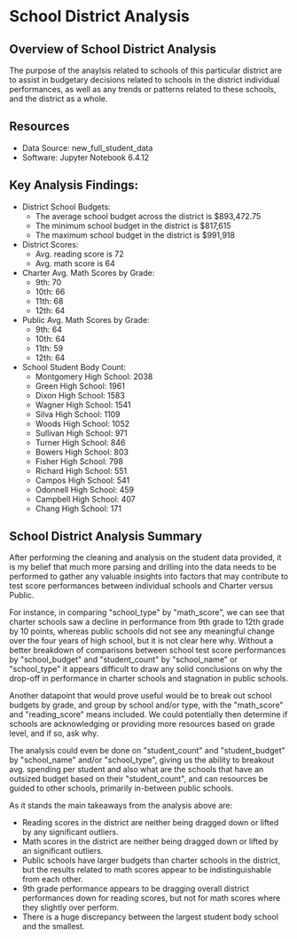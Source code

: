 # School District Analysis
## Overview of School District Analysis
The purpose of the anaylsis related to schools of this particular district are to assist in budgetary decisions related to schools in the district individual performances, as well as any trends or patterns related to these schools, and the district as a whole.

## Resources
- Data Source: new_full_student_data
- Software: Jupyter Notebook 6.4.12

## Key Analysis Findings:
- District School Budgets:
  - The average school budget across the district is $893,472.75
  - The minimum school budget in the district is $817,615
  - The maximum school budget in the district is $991,918
- District Scores:
  - Avg. reading score is 72
  - Avg. math score is 64
- Charter Avg. Math Scores by Grade:    
  - 9th: 70
  - 10th: 66
  - 11th: 68
  - 12th: 64
- Public Avg. Math Scores by Grade:
  - 9th: 64
  - 10th: 64
  - 11th: 59
  - 12th: 64
- School Student Body Count:
  - Montgomery High School: 2038
  - Green High School: 1961
  - Dixon High School: 1583
  - Wagner High School: 1541
  - Silva High School: 1109
  - Woods High School: 1052
  - Sullivan High School: 971
  - Turner High School: 846
  - Bowers High School: 803
  - Fisher High School: 798
  - Richard High School: 551
  - Campos High School: 541
  - Odonnell High School: 459
  - Campbell High School: 407
  - Chang High School: 171  

## School District Analysis Summary
After performing the cleaning and analysis on the student data provided, it is my belief that much more parsing and drilling into the data needs to be performed to gather any valuable insights into factors that may contribute to test score performances between individual schools and Charter versus Public.

For instance, in comparing "school_type" by "math_score", we can see that charter schools saw a decline in performance from 9th grade to 12th grade by 10 points, whereas public schools did not see any meaningful change over the four years of high school, but it is not clear here why. Without a better breakdown of comparisons between school test score performances by "school_budget" and "student_count" by "school_name" or "school_type" it appears difficult to draw any solid conclusions on why the drop-off in performance in charter schools and stagnation in public schools.

Another datapoint that would prove useful would be to break out school budgets by grade, and group by school and/or type, with the "math_score" and "reading_score" means included. We could potentially then determine if schools are acknowledging or providing more resources based on grade level, and if so, ask why.

The analysis could even be done on "student_count" and "student_budget" by "school_name" and/or "school_type", giving us the ability to breakout avg. spending per student and also what are the schools that have an outsized budget based on their "student_count", and can resources be guided to other schools, primarily in-between public schools.

As it stands the main takeaways from the analysis above are:
- Reading scores in the district are neither being dragged down or lifted by any significant outliers.
- Math scores in the district are neither being dragged down or lifted by an significant outliers.
- Public schools have larger budgets than charter schools in the district, but the results related to math scores appear to be indistinguishable from each other.
- 9th grade performance appears to be dragging overall district performances down for reading scores, but not for math scores where they slightly over perform.
- There is a huge discrepancy between the largest student body school and the smallest.
